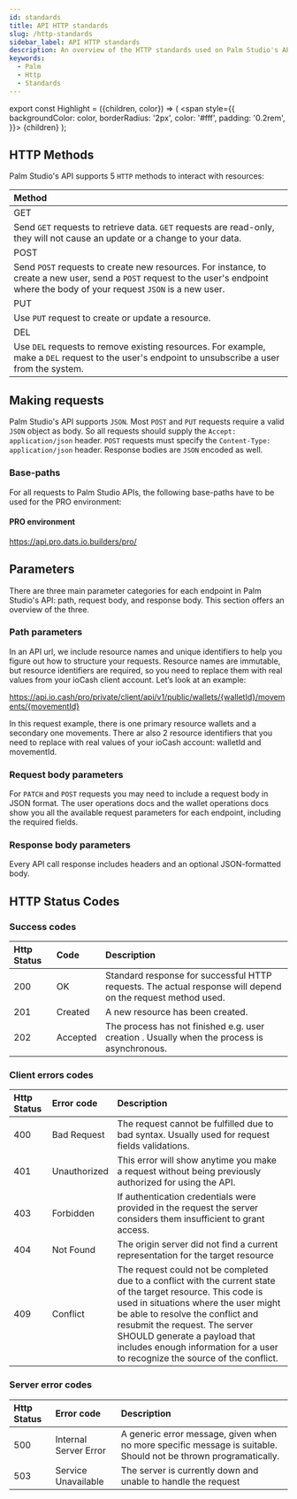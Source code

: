 ```yaml
---
id: standards
title: API HTTP standards
slug: /http-standards
sidebar_label: API HTTP standards
description: An overview of the HTTP standards used on Palm Studio's API
keywords:
  - Palm
  - Http
  - Standards
---
```


export const Highlight = ({children, color}) => (
    <span
      style={{
        backgroundColor: color,
        borderRadius: '2px',
        color: '#fff',
        padding: '0.2rem',
      }}>
      {children}
    </span>
  );

## HTTP Methods

Palm Studio's API supports 5 `HTTP` methods to interact with resources:

| Method |
|:------|
| <Highlight color="#106149">GET</Highlight>  |
| Send `GET` requests to retrieve data. `GET` requests are read-only, they will not cause an update or a change to your data. |
| <Highlight color="#FFB533">POST</Highlight>  |
| Send `POST` requests to create new resources. For instance, to create a new user, send a `POST` request to the user's endpoint where the body of your request `JSON` is a new user. |
| <Highlight color="#194F7A">PUT</Highlight>  |
| Use `PUT` request to create or update a resource. |
| <Highlight color="#FF5733">DEL</Highlight>  |
| Use `DEL` requests to remove existing resources. For example, make a `DEL` request to the user's endpoint to unsubscribe a user from the system. |



## Making requests

Palm Studio's API supports `JSON`. Most `POST` and `PUT` requests require a valid `JSON` object as body. So all requests should supply the `Accept: application/json` header. `POST` requests must specify the `Content-Type: application/json` header. Response bodies are `JSON` encoded as well.

### Base-paths
For all requests to Palm Studio APIs, the following base-paths have to be used for the PRO environment:

#### PRO environment

https://api.pro.dats.io.builders/pro/


## Parameters

There are three main parameter categories for each endpoint in Palm Studio's API: path, request body, and response body. This section offers an overview of the three.

### Path parameters

In an API url, we include resource names and unique identifiers to help you figure out how to structure your requests. Resource names are immutable, but resource identifiers are required, so you need to replace them with real values from your ioCash client account. Let’s look at an example:

https://api.io.cash/pro/private/client/api/v1/public/wallets/{walletId}/movements/{movementId}

In this request example, there is one primary resource wallets and a secondary one movements. There ar also 2 resource identifiers that you need to replace with real values of your ioCash account: walletId and movementId.

### Request body parameters

For `PATCH` and `POST` requests you may need to include a request body in JSON format. The user operations docs and the wallet operations docs show you all the available request parameters for each endpoint, including the required fields.

### Response body parameters

Every API call response includes headers and an optional JSON-formatted body.

## HTTP Status Codes

### Success codes

| Http Status |  Code | Description  |
|:------------|:------------|:---------------------------|
| 200  | OK | Standard response for successful HTTP requests. The actual response will depend on the request method used. |
| 201  | Created | A new resource has been created.|
| 202  | Accepted | The process has not finished e.g. user creation . Usually when the process is asynchronous.|

### Client errors codes

| Http Status |  Error code | Description  |
|:------------|:------------|:---------------------------|
| 400  | Bad Request | The request cannot be fulfilled due to bad syntax. Usually used for request fields validations. |
| 401  | Unauthorized | This error will show anytime you make a request without being previously authorized for using the API.|
| 403  | Forbidden | If authentication credentials were provided in the request the server considers them insufficient to grant access.|
| 404  | Not Found | The origin server did not find a current representation for the target resource|
| 409  | Conflict | The request could not be completed due to a conflict with the current state of the target resource. This code is used in situations where the user might be able to resolve the conflict and resubmit the request. The server SHOULD generate a payload that includes enough information for a user to recognize the source of the conflict.|

### Server error codes

| Http Status | Error code | Description  |
|:------------|:------------|:---------------------------|
| 500  | Internal Server Error | A generic error message, given when no more specific message is suitable. Should not be thrown programatically. |
| 503  | Service Unavailable | The server is currently down and unable to handle the request|
